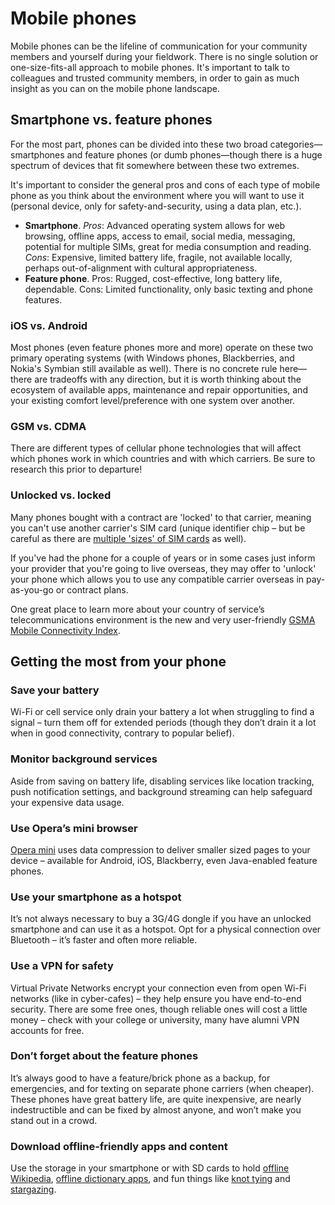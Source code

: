 # Mobile phones

Mobile phones can be the lifeline of communication for your community members and yourself during your fieldwork. There is no single solution or one-size-fits-all approach to mobile phones. It's important to talk to colleagues and trusted community members, in order to gain as much insight as you can on the mobile phone landscape.

## Smartphone vs. feature phones

For the most part, phones can be divided into these two broad categories—smartphones and feature phones (or dumb phones—though there is a huge spectrum of devices that fit somewhere between these two extremes.

It's important to consider the general pros and cons of each type of mobile phone as you think about the environment where you will want to use it (personal device, only for safety-and-security, using a data plan, etc.).

- **Smartphone**. _Pros_: Advanced operating system allows for web browsing, offline apps, access to email, social media, messaging, potential for multiple SIMs, great for media consumption and reading. _Cons_: Expensive, limited battery life, fragile, not available locally, perhaps out-of-alignment with cultural appropriateness.
- **Feature phone**. Pros: Rugged, cost-effective, long battery life, dependable. Cons: Limited functionality, only basic texting and phone features.

### iOS vs. Android

Most phones (even feature phones more and more) operate on these two primary operating systems (with Windows phones, Blackberries, and Nokia's Symbian still available as well). There is no concrete rule here—there are tradeoffs with any direction, but it is worth thinking about the ecosystem of available apps, maintenance and repair opportunities, and your existing comfort level/preference with one system over another.

### GSM vs. CDMA

There are different types of cellular phone technologies that will affect which phones work in which countries and with which carriers. Be sure to research this prior to departure!

### Unlocked vs. locked

Many phones bought with a contract are 'locked' to that carrier, meaning you can't use another carrier's SIM card (unique identifier chip – but be careful as there are [multiple 'sizes' of SIM cards](http://kenstechtips.com/index.php/smartphone-type-standard-sim-micro-sim-or-nano-sim) as well).

If you've had the phone for a couple of years or in some cases just inform your provider that you're going to live overseas, they may offer to 'unlock' your phone which allows you to use any compatible carrier overseas in pay-as-you-go or contract plans.

One great place to learn more about your country of service’s telecommunications environment is the new and very user-friendly [GSMA Mobile Connectivity Index](http://www.mobileconnectivityindex.com/).

## Getting the most from your phone

### Save your battery

Wi-Fi or cell service only drain your battery a lot when struggling to find a signal – turn them off for extended periods (though they don’t drain it a lot when in good connectivity, contrary to popular belief).

### Monitor background services

Aside from saving on battery life, disabling services like location tracking, push notification settings, and background streaming can help safeguard your expensive data usage.

### Use Opera’s mini browser

[Opera mini](http://www.opera.com/mobile/mini/android) uses data compression to deliver smaller sized pages to your device – available for Android, iOS, Blackberry, even Java-enabled feature phones.

### Use your smartphone as a hotspot

It’s not always necessary to buy a 3G/4G dongle if you have an unlocked smartphone and can use it as a hotspot. Opt for a physical connection over Bluetooth – it’s faster and often more reliable.

### Use a VPN for safety

Virtual Private Networks encrypt your connection even from open Wi-Fi networks (like in cyber-cafes) – they help ensure you have end-to-end security. There are some free ones, though reliable ones will cost a little money – check with your college or university, many have alumni VPN accounts for free.

### Don’t forget about the feature phones

It’s always good to have a feature/brick phone as a backup, for emergencies, and for texting on separate phone carriers (when cheaper). These phones have great battery life, are quite inexpensive, are nearly indestructible and can be fixed by almost anyone, and won’t make you stand out in a crowd.

### Download offline-friendly apps and content

Use the storage in your smartphone or with SD cards to hold [offline Wikipedia](http://wiki.kiwix.org/wiki/Main_Page), [offline dictionary apps](http://www.androidauthority.com/best-dictionary-apps-android-751290/), and fun things like [knot tying](https://play.google.com/store/apps/details?id=com.max.KnotsGuide&hl=en) and [stargazing](https://play.google.com/store/apps/details?id=com.vitotechnology.StarWalk2Free&hl=en).


